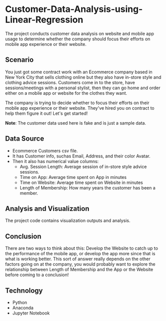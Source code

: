 # Customer-Data-Analysis-using-Linear-Regression
The project conducts customer data analysis on website and mobile app usage to determine whether the company should focus their efforts on mobile app experience or their website.

## Scenario
You just got some contract work with an Ecommerce company based in New York City that sells clothing online but they also have in-store style and clothing advice sessions. Customers come in to the store, have sessions/meetings with a personal stylist, then they can go home and order either on a mobile app or website for the clothes they want.

The company is trying to decide whether to focus their efforts on their mobile app experience or their website. They've hired you on contract to help them figure it out! Let's get started!

**Note**: The customer data used here is fake and is just a sample data.

## Data Source
* Ecommerce Customers csv file.
* It has Customer info, suchas Email, Address, and their color Avatar.
* Then it also has numerical value columns:
  * Avg. Session Length: Average session of in-store style advice sessions.
  * Time on App: Average time spent on App in minutes
  * Time on Website: Average time spent on Website in minutes
  * Length of Membership: How many years the customer has been a member.
  
## Analysis and Visualization
The project code contains visualization outputs and analysis.

## Conclusion
There are two ways to think about this: Develop the Website to catch up to the performance of the mobile app, or develop the app more since that is what is working better. This sort of answer really depends on the other factors going on at the company, you would probably want to explore the relationship between Length of Membership and the App or the Website before coming to a conclusion!

## Technology
* Python
* Anaconda
* Jupyter Notebook


